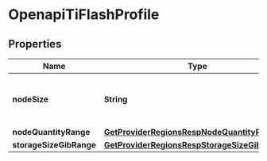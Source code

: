 
# OpenapiTiFlashProfile

## Properties
Name | Type | Description | Notes
------------ | ------------- | ------------- | -------------
**nodeSize** | **String** | The size of the TiFlash component in the cluster. |  [optional]
**nodeQuantityRange** | [**GetProviderRegionsRespNodeQuantityRange2**](GetProviderRegionsRespNodeQuantityRange2.md) |  |  [optional]
**storageSizeGibRange** | [**GetProviderRegionsRespStorageSizeGibRange1**](GetProviderRegionsRespStorageSizeGibRange1.md) |  |  [optional]



